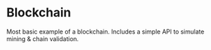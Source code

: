 # Blockchain

Most basic example of a blockchain.
Includes a simple API to simulate mining & chain validation.
